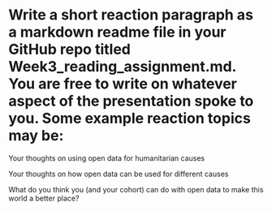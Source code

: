 # Write a short reaction paragraph as a markdown readme file in your GitHub repo titled Week3_reading_assignment.md. You are free to write on whatever aspect of the presentation spoke to you. Some example reaction topics may be:

Your thoughts on using open data for humanitarian causes

Your thoughts on how open data can be used for different causes

What do you think you (and your cohort) can do with open data to make this world a better place?
